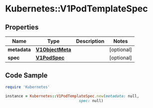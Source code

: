 # Kubernetes::V1PodTemplateSpec

## Properties

Name | Type | Description | Notes
------------ | ------------- | ------------- | -------------
**metadata** | [**V1ObjectMeta**](V1ObjectMeta.md) |  | [optional] 
**spec** | [**V1PodSpec**](V1PodSpec.md) |  | [optional] 

## Code Sample

```ruby
require 'Kubernetes'

instance = Kubernetes::V1PodTemplateSpec.new(metadata: null,
                                 spec: null)
```


